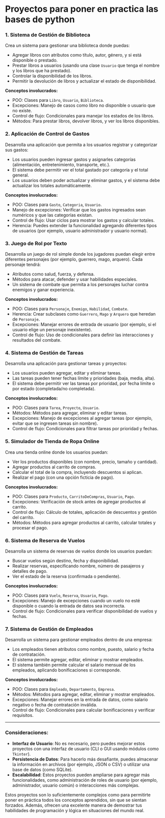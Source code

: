# Proyectos para poner en practica las bases de python

### 1. **Sistema de Gestión de Biblioteca**
Crea un sistema para gestionar una biblioteca donde puedas:
- Agregar libros con atributos como título, autor, género, y si está disponible o prestado.
- Prestar libros a usuarios (usando una clase `Usuario` que tenga el nombre y los libros que ha prestado).
- Controlar la disponibilidad de los libros.
- Permitir la devolución de libros y actualizar el estado de disponibilidad.
  
**Conceptos involucrados:**
- POO: Clases para `Libro`, `Usuario`, `Biblioteca`.
- Excepciones: Manejo de casos como libro no disponible o usuario que no existe.
- Control de flujo: Condicionales para manejar los estados de los libros.
- Métodos: Para prestar libros, devolver libros, y ver los libros disponibles.

### 2. **Aplicación de Control de Gastos**
Desarrolla una aplicación que permita a los usuarios registrar y categorizar sus gastos:
- Los usuarios pueden ingresar gastos y asignarles categorías (alimentación, entretenimiento, transporte, etc.).
- El sistema debe permitir ver el total gastado por categoría y el total general.
- Los usuarios deben poder actualizar y eliminar gastos, y el sistema debe actualizar los totales automáticamente.
  
**Conceptos involucrados:**
- POO: Clases para `Gasto`, `Categoria`, `Usuario`.
- Manejo de excepciones: Verificar que los gastos ingresados sean numéricos y que las categorías existan.
- Control de flujo: Usar ciclos para mostrar los gastos y calcular totales.
- Herencia: Puedes extender la funcionalidad agregando diferentes tipos de usuarios (por ejemplo, usuario administrador y usuario normal).
  
### 3. **Juego de Rol por Texto**
Desarrolla un juego de rol simple donde los jugadores puedan elegir entre diferentes personajes (por ejemplo, guerrero, mago, arquero). Cada personaje tendrá:
- Atributos como salud, fuerza, y defensa.
- Métodos para atacar, defender y usar habilidades especiales.
- Un sistema de combate que permita a los personajes luchar contra enemigos y ganar experiencia.

**Conceptos involucrados:**
- POO: Clases para `Personaje`, `Enemigo`, `Habilidad`, `Combate`.
- Herencia: Crear subclases como `Guerrero`, `Mago` y `Arquero` que heredan de `Personaje`.
- Excepciones: Manejar errores de entrada de usuario (por ejemplo, si el usuario elige un personaje inexistente).
- Control de flujo: Uso de condicionales para definir las interacciones y resultados del combate.
  
### 4. **Sistema de Gestión de Tareas**
Desarrolla una aplicación para gestionar tareas y proyectos:
- Los usuarios pueden agregar, editar y eliminar tareas.
- Las tareas pueden tener fechas límite y prioridades (baja, media, alta).
- El sistema debe permitir ver las tareas por prioridad, por fecha límite o por estado (completada/no completada).
  
**Conceptos involucrados:**
- POO: Clases para `Tarea`, `Proyecto`, `Usuario`.
- Métodos: Métodos para agregar, eliminar y editar tareas.
- Excepciones: Manejo de excepciones al agregar tareas (por ejemplo, evitar que se ingresen tareas sin nombre).
- Control de flujo: Condicionales para filtrar tareas por prioridad y fechas.
  
### 5. **Simulador de Tienda de Ropa Online**
Crea una tienda online donde los usuarios puedan:
- Ver los productos disponibles (con nombre, precio, tamaño y cantidad).
- Agregar productos al carrito de compras.
- Calcular el total de la compra, incluyendo descuentos si aplican.
- Realizar el pago (con una opción ficticia de pago).
  
**Conceptos involucrados:**
- POO: Clases para `Producto`, `CarritoDeCompras`, `Usuario`, `Pago`.
- Excepciones: Verificación de stock antes de agregar productos al carrito.
- Control de flujo: Cálculo de totales, aplicación de descuentos y gestión del carrito.
- Métodos: Métodos para agregar productos al carrito, calcular totales y procesar el pago.
  
### 6. **Sistema de Reserva de Vuelos**
Desarrolla un sistema de reservas de vuelos donde los usuarios puedan:
- Buscar vuelos según destino, fecha y disponibilidad.
- Realizar reservas, especificando nombre, número de pasajeros y detalles de pago.
- Ver el estado de la reserva (confirmada o pendiente).
  
**Conceptos involucrados:**
- POO: Clases para `Vuelo`, `Reserva`, `Usuario`, `Pago`.
- Excepciones: Manejo de excepciones cuando un vuelo no esté disponible o cuando la entrada de datos sea incorrecta.
- Control de flujo: Condicionales para verificar disponibilidad de vuelos y fechas.
  
### 7. **Sistema de Gestión de Empleados**
Desarrolla un sistema para gestionar empleados dentro de una empresa:
- Los empleados tienen atributos como nombre, puesto, salario y fecha de contratación.
- El sistema permite agregar, editar, eliminar y mostrar empleados.
- El sistema también permite calcular el salario mensual de los empleados, aplicando bonificaciones si corresponde.
  
**Conceptos involucrados:**
- POO: Clases para `Empleado`, `Departamento`, `Empresa`.
- Métodos: Métodos para agregar, editar, eliminar y mostrar empleados.
- Excepciones: Manejar errores en la entrada de datos, como salario negativo o fecha de contratación inválida.
- Control de flujo: Condicionales para calcular bonificaciones y verificar requisitos.

---

### Consideraciones:
- **Interfaz de Usuario**: No es necesario, pero puedes mejorar estos proyectos con una interfaz de usuario (CLI o GUI usando módulos como `Tkinter`).
- **Persistencia de Datos**: Para hacerlo más desafiante, puedes almacenar la información en archivos (por ejemplo, JSON o CSV) o utilizar una base de datos (como SQLite).
- **Escalabilidad**: Estos proyectos pueden ampliarse para agregar más funcionalidades, como administración de roles de usuario (por ejemplo, administrador, usuario común) o interacciones más complejas.

Estos proyectos son lo suficientemente complejos como para permitirte poner en práctica todos los conceptos aprendidos, sin que se sientan forzados. Además, ofrecen una excelente manera de demostrar tus habilidades de programación y lógica en situaciones del mundo real.